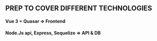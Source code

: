 ## PREP TO COVER DIFFERENT TECHNOLOGIES
#### Vue 3 + Quasar => Frontend
#### Node.Js api, Express, Sequelize => API & DB
